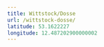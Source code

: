 ```yaml
---
title: Wittstock/Dosse
url: /wittstock-dosse/
latitude: 53.1622227
longitude: 12.487202900000002
---
```

